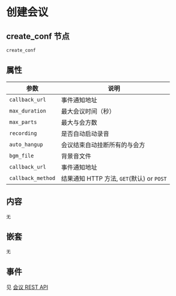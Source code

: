 # 创建会议

## create_conf 节点

```
create_conf
```

## 属性

| 参数                  | 说明                                      |
| --------------------- |  ---------------------------------------- |
| `callback_url`        | 事件通知地址                              |
| `max_duration`        | 最大会议时间（秒）                        |
| `max_parts`           | 最大与会方数                              |
| `recording`           | 是否自动启动录音                          |
| `auto_hangup`         | 会议结束自动挂断所有的与会方              |
| `bgm_file`            | 背景音文件                                |
| `callback_url`        | 事件通知地址                              |
| `callback_method`     | 结果通知 HTTP 方法, `GET`(默认) or `POST` |

## 内容
    无

## 嵌套
    无

## 事件
见 [会议 REST API](/docs/conf/create.md)
